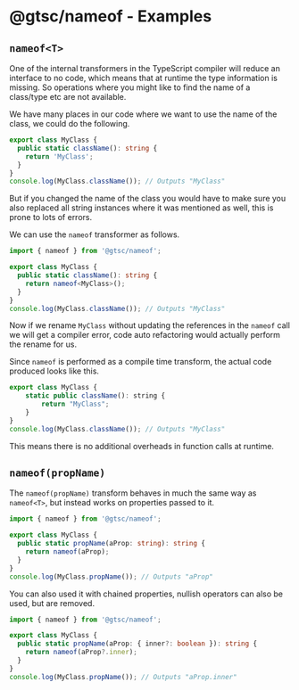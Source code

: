 # @gtsc/nameof - Examples

## `nameof<T>`

One of the internal transformers in the TypeScript compiler will reduce an interface to no code, which means that at runtime the type information is missing. So operations where you might like to find the name of a class/type etc are not available.

We have many places in our code where we want to use the name of the class, we could do the following.

```typescript
export class MyClass {
  public static className(): string {
    return 'MyClass';
  }
}
console.log(MyClass.className()); // Outputs "MyClass"
```

But if you changed the name of the class you would have to make sure you also replaced all string instances where it was mentioned as well, this is prone to lots of errors.

We can use the `nameof` transformer as follows.

```typescript
import { nameof } from '@gtsc/nameof';

export class MyClass {
  public static className(): string {
    return nameof<MyClass>();
  }
}
console.log(MyClass.className()); // Outputs "MyClass"
```

Now if we rename `MyClass` without updating the references in the `nameof` call we will get a compiler error, code auto refactoring would actually perform the rename for us.

Since `nameof` is performed as a compile time transform, the actual code produced looks like this.

```javascript
export class MyClass {
    static public className(): string {
        return "MyClass";
    }
}
console.log(MyClass.className()); // Outputs "MyClass"
```

This means there is no additional overheads in function calls at runtime.

## `nameof(propName)`

The `nameof(propName)` transform behaves in much the same way as `nameof<T>`, but instead works on properties passed to it.

```typescript
import { nameof } from '@gtsc/nameof';

export class MyClass {
  public static propName(aProp: string): string {
    return nameof(aProp);
  }
}
console.log(MyClass.propName()); // Outputs "aProp"
```

You can also used it with chained properties, nullish operators can also be used, but are removed.

```typescript
import { nameof } from '@gtsc/nameof';

export class MyClass {
  public static propName(aProp: { inner?: boolean }): string {
    return nameof(aProp?.inner);
  }
}
console.log(MyClass.propName()); // Outputs "aProp.inner"
```
